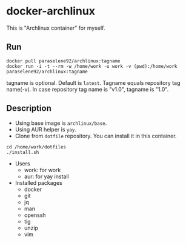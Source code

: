 # docker-archlinux

This is "Archlinux container" for myself.

## Run

```console
docker pull paraselene92/archlinux:tagname
docker run -i -t --rm -w /home/work -u work -v (pwd):/home/work paraselene92/archlinux:tagname
```

tagname is optional. Default is `latest`. Tagname equals repository tag name(-v). In case repository tag name is "v1.0", tagname is "1.0".

## Description

- Using base image is `archlinux/base`.
- Using AUR helper is `yay`.
- Clone from `dotfile` repository. You can install it in this container.

```console
cd /home/work/dotfiles
./install.sh
```

- Users
  - work: for work
  - aur: for yay install
- Installed packages
  - docker
  - git
  - jq
  - man
  - openssh
  - tig
  - unzip
  - vim
